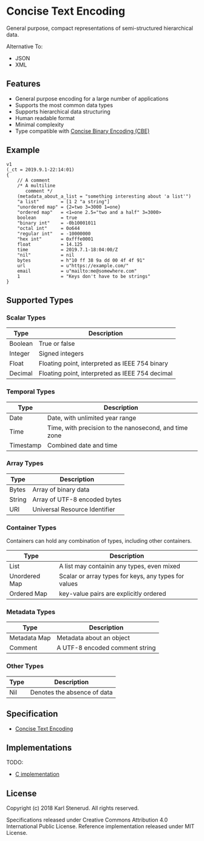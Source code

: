 Concise Text Encoding
=====================

General purpose, compact representations of semi-structured hierarchical data.

Alternative To:

* JSON
* XML



Features
--------

  * General purpose encoding for a large number of applications
  * Supports the most common data types
  * Supports hierarchical data structuring
  * Human readable format
  * Minimal complexity
  * Type compatible with [Concise Binary Encoding (CBE)](https://github.com/kstenerud/concise-binary-encoding/blob/master/cbe-specification.md)



Example
-------

    v1
    (_ct = 2019.9.1-22:14:01)
    {
        // A comment
        /* A multiline
           comment */
        (metadata_about_a_list = "something interesting about 'a list'")
        "a list"        = [1 2 "a string"]
        "unordered map" = {2=two 3=3000 1=one}
        "ordered map"   = <1=one 2.5="two and a half" 3=3000>
        boolean         = true
        "binary int"    = -0b10001011
        "octal int"     = 0o644
        "regular int"   = -10000000
        "hex int"       = 0xfffe0001
        float           = 14.125
        time            = 2019.7.1-18:04:00/Z
        "nil"           = nil
        bytes           = h"10 ff 38 9a dd 00 4f 4f 91"
        url             = u"https://example.com/"
        email           = u"mailto:me@somewhere.com"
        1               = "Keys don't have to be strings"
    }



Supported Types
---------------


### Scalar Types

| Type          | Description                                           |
| ------------- | ----------------------------------------------------- |
| Boolean       | True or false                                         |
| Integer       | Signed integers                                       |
| Float         | Floating point, interpreted as IEEE 754 binary        |
| Decimal       | Floating point, interpreted as IEEE 754 decimal       |


### Temporal Types

| Type          | Description                                           |
| ------------- | ----------------------------------------------------- |
| Date          | Date, with unlimited year range                       |
| Time          | Time, with precision to the nanosecond, and time zone |
| Timestamp     | Combined date and time                                |


### Array Types
 
| Type          | Description                                           |
| ------------- | ----------------------------------------------------- |
| Bytes         | Array of binary data                                  |
| String        | Array of UTF-8 encoded bytes                          |
| URI           | Universal Resource Identifier                         |


### Container Types

Containers can hold any combination of types, including other containers.

| Type          | Description                                           |
| ------------- | ----------------------------------------------------- |
| List          | A list may containin any types, even mixed            |
| Unordered Map | Scalar or array types for keys, any types for values  |
| Ordered Map   | key-value pairs are explicitly ordered                |


### Metadata Types

| Type          | Description                                           |
| ------------- | ----------------------------------------------------- |
| Metadata Map  | Metadata about an object                              |
| Comment       | A UTF-8 encoded comment string                        |


### Other Types

| Type          | Description                                           |
| ------------- | ----------------------------------------------------- |
| Nil           | Denotes the absence of data                           |



Specification
-------------

 * [Concise Text Encoding](cte-specification.md)



Implementations
---------------

TODO:

* [C implementation](reference-implementation)



License
-------

Copyright (c) 2018 Karl Stenerud. All rights reserved.

Specifications released under Creative Commons Attribution 4.0 International Public License.
Reference implementation released under MIT License.

